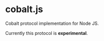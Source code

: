 # cobalt.js

Cobalt protocol implementation for Node JS.

Currently this protocol is **experimental**.